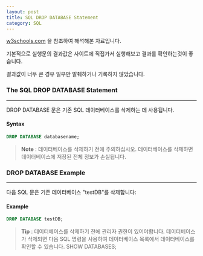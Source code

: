 ```yaml
---
layout: post
title: SQL DROP DATABASE Statement
category: SQL
---
```




[w3schools.com](www.w3schools.com/sql) 을 참조하여 해석해본 자료입니다.

기본적으로 실행문의 결과값은 사이트에 직접가서 실행해보고 결과를 확인하는것이 좋습니다.

결과값이 너무 큰 경우 일부만 발췌하거나 기록하지 않았습니다.



### The SQL DROP DATABASE Statement

---

DROP DATABASE 문은 기존 SQL 데이터베이스를 삭제하는 데 사용됩니다.



#### Syntax

```sql
DROP DATABASE databasename;
```

> **Note** : 데이터베이스를 삭제하기 전에 주의하십시오. 데이터베이스를 삭제하면 데이터베이스에 저장된 전체 정보가 손실됩니다.



### DROP DATABASE Example

---

다음 SQL 문은 기존 데이터베이스 "testDB"를 삭제합니다:



#### Example

```sql
DROP DATABASE testDB;
```

>**Tip** : 데이터베이스를 삭제하기 전에 관리자 권한이 있어야합니다. 데이터베이스가 삭제되면 다음 SQL 명령을 사용하여 데이터베이스 목록에서 데이터베이스를 확인할 수 있습니다. SHOW DATABASES;